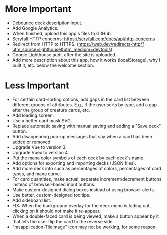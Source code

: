 # More Important

- Debounce deck description input.
- Add Google Analytics.
- When finished, upload this app's files to GitHub.
- Scryfall HTTP concerns: https://scryfall.com/docs/api/http-concerns
- Redirect from HTTP to HTTPS. (https://web.dev/redirects-http/?utm_source=lighthouse&utm_medium=devtools)
- Google Lighthouse audit after the site is uploaded.
- Add more description about this app, how it works (localStorage), why I built it, etc. below the welcome section.


# Less Important

- For certain card-sorting options, add gaps in the card list between different groups of attributes. E.g., if the user sorts by type, add a gap after the group of creature cards, etc.
- Add loading screen.
- Use a better card mask SVG.
- Replace automatic saving with manual saving and adding a "Save deck" button.
- Add disappearing pop-up messages that say when a card has been added or removed.
- Upgrade Vue to version 3.
- Upgrade Vuex to version 4.
- Put the mana color symbols of each deck by each deck's name.
- Add options for exporting and importing decks (JSON files).
- Add more deck info such as percentages of colors, percentages of card types, and mana curve.
- For card quantities, make actual, separate increment/decrement buttons instead of browser-based input buttons.
- Make custom-designed dialog boxes instead of using browser alerts.
- Use better, custom-designed tooltips.
- Add sideboard list.
- FIX: When the background overlay for the deck menu is fading out, clicking on it should not make it re-appear.
- When a double-faced card is being viewed, make a button appear by it that lets the user flip the card to the reverse side.
- "msapplication-TileImage" icon may not be working, for some reason. 

